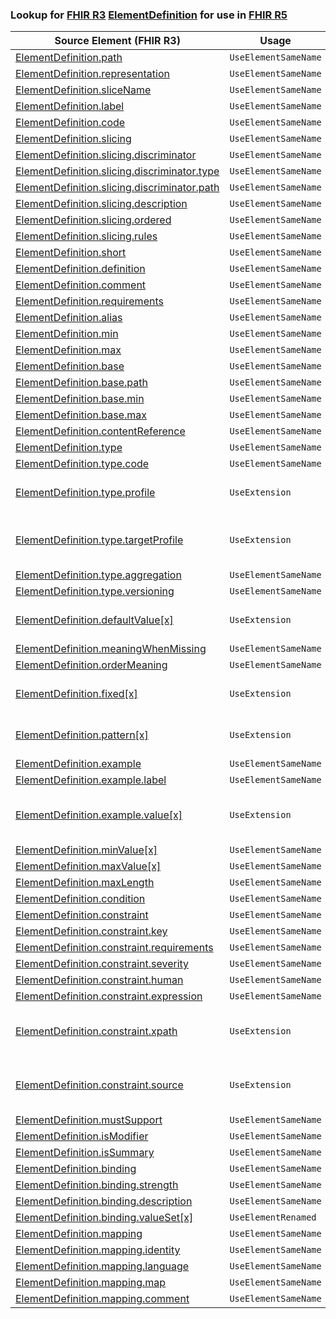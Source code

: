 ### Lookup for [FHIR R3](https://hl7.org/fhir/STU3/) [ElementDefinition](https://hl7.org/fhir/STU3/ElementDefinition.html) for use in [FHIR R5](https://hl7.org/fhir/R5/)

| Source Element (FHIR R3) | Usage | Target |
| -------------- | ----- | ------ |
| [ElementDefinition.path](https://hl7.org/fhir/STU3/ElementDefinition.html#resource) | `UseElementSameName` | [ElementDefinition.path](https://hl7.org/fhir/R5/ElementDefinition.html#resource) |
| [ElementDefinition.representation](https://hl7.org/fhir/STU3/ElementDefinition.html#resource) | `UseElementSameName` | [ElementDefinition.representation](https://hl7.org/fhir/R5/ElementDefinition.html#resource) |
| [ElementDefinition.sliceName](https://hl7.org/fhir/STU3/ElementDefinition.html#resource) | `UseElementSameName` | [ElementDefinition.sliceName](https://hl7.org/fhir/R5/ElementDefinition.html#resource) |
| [ElementDefinition.label](https://hl7.org/fhir/STU3/ElementDefinition.html#resource) | `UseElementSameName` | [ElementDefinition.label](https://hl7.org/fhir/R5/ElementDefinition.html#resource) |
| [ElementDefinition.code](https://hl7.org/fhir/STU3/ElementDefinition.html#resource) | `UseElementSameName` | [ElementDefinition.code](https://hl7.org/fhir/R5/ElementDefinition.html#resource) |
| [ElementDefinition.slicing](https://hl7.org/fhir/STU3/ElementDefinition.html#resource) | `UseElementSameName` | [ElementDefinition.slicing](https://hl7.org/fhir/R5/ElementDefinition.html#resource) |
| [ElementDefinition.slicing.discriminator](https://hl7.org/fhir/STU3/ElementDefinition.html#resource) | `UseElementSameName` | [ElementDefinition.slicing.discriminator](https://hl7.org/fhir/R5/ElementDefinition.html#resource) |
| [ElementDefinition.slicing.discriminator.type](https://hl7.org/fhir/STU3/ElementDefinition.html#resource) | `UseElementSameName` | [ElementDefinition.slicing.discriminator.type](https://hl7.org/fhir/R5/ElementDefinition.html#resource) |
| [ElementDefinition.slicing.discriminator.path](https://hl7.org/fhir/STU3/ElementDefinition.html#resource) | `UseElementSameName` | [ElementDefinition.slicing.discriminator.path](https://hl7.org/fhir/R5/ElementDefinition.html#resource) |
| [ElementDefinition.slicing.description](https://hl7.org/fhir/STU3/ElementDefinition.html#resource) | `UseElementSameName` | [ElementDefinition.slicing.description](https://hl7.org/fhir/R5/ElementDefinition.html#resource) |
| [ElementDefinition.slicing.ordered](https://hl7.org/fhir/STU3/ElementDefinition.html#resource) | `UseElementSameName` | [ElementDefinition.slicing.ordered](https://hl7.org/fhir/R5/ElementDefinition.html#resource) |
| [ElementDefinition.slicing.rules](https://hl7.org/fhir/STU3/ElementDefinition.html#resource) | `UseElementSameName` | [ElementDefinition.slicing.rules](https://hl7.org/fhir/R5/ElementDefinition.html#resource) |
| [ElementDefinition.short](https://hl7.org/fhir/STU3/ElementDefinition.html#resource) | `UseElementSameName` | [ElementDefinition.short](https://hl7.org/fhir/R5/ElementDefinition.html#resource) |
| [ElementDefinition.definition](https://hl7.org/fhir/STU3/ElementDefinition.html#resource) | `UseElementSameName` | [ElementDefinition.definition](https://hl7.org/fhir/R5/ElementDefinition.html#resource) |
| [ElementDefinition.comment](https://hl7.org/fhir/STU3/ElementDefinition.html#resource) | `UseElementSameName` | [ElementDefinition.comment](https://hl7.org/fhir/R5/ElementDefinition.html#resource) |
| [ElementDefinition.requirements](https://hl7.org/fhir/STU3/ElementDefinition.html#resource) | `UseElementSameName` | [ElementDefinition.requirements](https://hl7.org/fhir/R5/ElementDefinition.html#resource) |
| [ElementDefinition.alias](https://hl7.org/fhir/STU3/ElementDefinition.html#resource) | `UseElementSameName` | [ElementDefinition.alias](https://hl7.org/fhir/R5/ElementDefinition.html#resource) |
| [ElementDefinition.min](https://hl7.org/fhir/STU3/ElementDefinition.html#resource) | `UseElementSameName` | [ElementDefinition.min](https://hl7.org/fhir/R5/ElementDefinition.html#resource) |
| [ElementDefinition.max](https://hl7.org/fhir/STU3/ElementDefinition.html#resource) | `UseElementSameName` | [ElementDefinition.max](https://hl7.org/fhir/R5/ElementDefinition.html#resource) |
| [ElementDefinition.base](https://hl7.org/fhir/STU3/ElementDefinition.html#resource) | `UseElementSameName` | [ElementDefinition.base](https://hl7.org/fhir/R5/ElementDefinition.html#resource) |
| [ElementDefinition.base.path](https://hl7.org/fhir/STU3/ElementDefinition.html#resource) | `UseElementSameName` | [ElementDefinition.base.path](https://hl7.org/fhir/R5/ElementDefinition.html#resource) |
| [ElementDefinition.base.min](https://hl7.org/fhir/STU3/ElementDefinition.html#resource) | `UseElementSameName` | [ElementDefinition.base.min](https://hl7.org/fhir/R5/ElementDefinition.html#resource) |
| [ElementDefinition.base.max](https://hl7.org/fhir/STU3/ElementDefinition.html#resource) | `UseElementSameName` | [ElementDefinition.base.max](https://hl7.org/fhir/R5/ElementDefinition.html#resource) |
| [ElementDefinition.contentReference](https://hl7.org/fhir/STU3/ElementDefinition.html#resource) | `UseElementSameName` | [ElementDefinition.contentReference](https://hl7.org/fhir/R5/ElementDefinition.html#resource) |
| [ElementDefinition.type](https://hl7.org/fhir/STU3/ElementDefinition.html#resource) | `UseElementSameName` | [ElementDefinition.type](https://hl7.org/fhir/R5/ElementDefinition.html#resource) |
| [ElementDefinition.type.code](https://hl7.org/fhir/STU3/ElementDefinition.html#resource) | `UseElementSameName` | [ElementDefinition.type.code](https://hl7.org/fhir/R5/ElementDefinition.html#resource) |
| [ElementDefinition.type.profile](https://hl7.org/fhir/STU3/ElementDefinition.html#resource) | `UseExtension` | [http://hl7.org/fhir/3.0/StructureDefinition/extension-ElementDefinition.type.profile](StructureDefinition-ext-R3-ElementDefinition.ty.profile.html) |
| [ElementDefinition.type.targetProfile](https://hl7.org/fhir/STU3/ElementDefinition.html#resource) | `UseExtension` | [http://hl7.org/fhir/3.0/StructureDefinition/extension-ElementDefinition.type.targetProfile](StructureDefinition-ext-R3-ElementDefinition.ty.targetProfile.html) |
| [ElementDefinition.type.aggregation](https://hl7.org/fhir/STU3/ElementDefinition.html#resource) | `UseElementSameName` | [ElementDefinition.type.aggregation](https://hl7.org/fhir/R5/ElementDefinition.html#resource) |
| [ElementDefinition.type.versioning](https://hl7.org/fhir/STU3/ElementDefinition.html#resource) | `UseElementSameName` | [ElementDefinition.type.versioning](https://hl7.org/fhir/R5/ElementDefinition.html#resource) |
| [ElementDefinition.defaultValue[x]](https://hl7.org/fhir/STU3/ElementDefinition.html#resource) | `UseExtension` | [http://hl7.org/fhir/3.0/StructureDefinition/extension-ElementDefinition.defaultValue](StructureDefinition-ext-R3-ElementDefinition.defaultValue.html) |
| [ElementDefinition.meaningWhenMissing](https://hl7.org/fhir/STU3/ElementDefinition.html#resource) | `UseElementSameName` | [ElementDefinition.meaningWhenMissing](https://hl7.org/fhir/R5/ElementDefinition.html#resource) |
| [ElementDefinition.orderMeaning](https://hl7.org/fhir/STU3/ElementDefinition.html#resource) | `UseElementSameName` | [ElementDefinition.orderMeaning](https://hl7.org/fhir/R5/ElementDefinition.html#resource) |
| [ElementDefinition.fixed[x]](https://hl7.org/fhir/STU3/ElementDefinition.html#resource) | `UseExtension` | [http://hl7.org/fhir/3.0/StructureDefinition/extension-ElementDefinition.fixed](StructureDefinition-ext-R3-ElementDefinition.fixed.html) |
| [ElementDefinition.pattern[x]](https://hl7.org/fhir/STU3/ElementDefinition.html#resource) | `UseExtension` | [http://hl7.org/fhir/3.0/StructureDefinition/extension-ElementDefinition.pattern](StructureDefinition-ext-R3-ElementDefinition.pattern.html) |
| [ElementDefinition.example](https://hl7.org/fhir/STU3/ElementDefinition.html#resource) | `UseElementSameName` | [ElementDefinition.example](https://hl7.org/fhir/R5/ElementDefinition.html#resource) |
| [ElementDefinition.example.label](https://hl7.org/fhir/STU3/ElementDefinition.html#resource) | `UseElementSameName` | [ElementDefinition.example.label](https://hl7.org/fhir/R5/ElementDefinition.html#resource) |
| [ElementDefinition.example.value[x]](https://hl7.org/fhir/STU3/ElementDefinition.html#resource) | `UseExtension` | [http://hl7.org/fhir/3.0/StructureDefinition/extension-ElementDefinition.example.value](StructureDefinition-ext-R3-ElementDefinition.ex.value.html) |
| [ElementDefinition.minValue[x]](https://hl7.org/fhir/STU3/ElementDefinition.html#resource) | `UseElementSameName` | [ElementDefinition.minValue[x]](https://hl7.org/fhir/R5/ElementDefinition.html#resource) |
| [ElementDefinition.maxValue[x]](https://hl7.org/fhir/STU3/ElementDefinition.html#resource) | `UseElementSameName` | [ElementDefinition.maxValue[x]](https://hl7.org/fhir/R5/ElementDefinition.html#resource) |
| [ElementDefinition.maxLength](https://hl7.org/fhir/STU3/ElementDefinition.html#resource) | `UseElementSameName` | [ElementDefinition.maxLength](https://hl7.org/fhir/R5/ElementDefinition.html#resource) |
| [ElementDefinition.condition](https://hl7.org/fhir/STU3/ElementDefinition.html#resource) | `UseElementSameName` | [ElementDefinition.condition](https://hl7.org/fhir/R5/ElementDefinition.html#resource) |
| [ElementDefinition.constraint](https://hl7.org/fhir/STU3/ElementDefinition.html#resource) | `UseElementSameName` | [ElementDefinition.constraint](https://hl7.org/fhir/R5/ElementDefinition.html#resource) |
| [ElementDefinition.constraint.key](https://hl7.org/fhir/STU3/ElementDefinition.html#resource) | `UseElementSameName` | [ElementDefinition.constraint.key](https://hl7.org/fhir/R5/ElementDefinition.html#resource) |
| [ElementDefinition.constraint.requirements](https://hl7.org/fhir/STU3/ElementDefinition.html#resource) | `UseElementSameName` | [ElementDefinition.constraint.requirements](https://hl7.org/fhir/R5/ElementDefinition.html#resource) |
| [ElementDefinition.constraint.severity](https://hl7.org/fhir/STU3/ElementDefinition.html#resource) | `UseElementSameName` | [ElementDefinition.constraint.severity](https://hl7.org/fhir/R5/ElementDefinition.html#resource) |
| [ElementDefinition.constraint.human](https://hl7.org/fhir/STU3/ElementDefinition.html#resource) | `UseElementSameName` | [ElementDefinition.constraint.human](https://hl7.org/fhir/R5/ElementDefinition.html#resource) |
| [ElementDefinition.constraint.expression](https://hl7.org/fhir/STU3/ElementDefinition.html#resource) | `UseElementSameName` | [ElementDefinition.constraint.expression](https://hl7.org/fhir/R5/ElementDefinition.html#resource) |
| [ElementDefinition.constraint.xpath](https://hl7.org/fhir/STU3/ElementDefinition.html#resource) | `UseExtension` | [http://hl7.org/fhir/3.0/StructureDefinition/extension-ElementDefinition.constraint.xpath](StructureDefinition-ext-R3-ElementDefinition.co.xpath.html) |
| [ElementDefinition.constraint.source](https://hl7.org/fhir/STU3/ElementDefinition.html#resource) | `UseExtension` | [http://hl7.org/fhir/3.0/StructureDefinition/extension-ElementDefinition.constraint.source](StructureDefinition-ext-R3-ElementDefinition.co.source.html) |
| [ElementDefinition.mustSupport](https://hl7.org/fhir/STU3/ElementDefinition.html#resource) | `UseElementSameName` | [ElementDefinition.mustSupport](https://hl7.org/fhir/R5/ElementDefinition.html#resource) |
| [ElementDefinition.isModifier](https://hl7.org/fhir/STU3/ElementDefinition.html#resource) | `UseElementSameName` | [ElementDefinition.isModifier](https://hl7.org/fhir/R5/ElementDefinition.html#resource) |
| [ElementDefinition.isSummary](https://hl7.org/fhir/STU3/ElementDefinition.html#resource) | `UseElementSameName` | [ElementDefinition.isSummary](https://hl7.org/fhir/R5/ElementDefinition.html#resource) |
| [ElementDefinition.binding](https://hl7.org/fhir/STU3/ElementDefinition.html#resource) | `UseElementSameName` | [ElementDefinition.binding](https://hl7.org/fhir/R5/ElementDefinition.html#resource) |
| [ElementDefinition.binding.strength](https://hl7.org/fhir/STU3/ElementDefinition.html#resource) | `UseElementSameName` | [ElementDefinition.binding.strength](https://hl7.org/fhir/R5/ElementDefinition.html#resource) |
| [ElementDefinition.binding.description](https://hl7.org/fhir/STU3/ElementDefinition.html#resource) | `UseElementSameName` | [ElementDefinition.binding.description](https://hl7.org/fhir/R5/ElementDefinition.html#resource) |
| [ElementDefinition.binding.valueSet[x]](https://hl7.org/fhir/STU3/ElementDefinition.html#resource) | `UseElementRenamed` | [ElementDefinition.binding.valueSet](https://hl7.org/fhir/R5/ElementDefinition.html#resource) |
| [ElementDefinition.mapping](https://hl7.org/fhir/STU3/ElementDefinition.html#resource) | `UseElementSameName` | [ElementDefinition.mapping](https://hl7.org/fhir/R5/ElementDefinition.html#resource) |
| [ElementDefinition.mapping.identity](https://hl7.org/fhir/STU3/ElementDefinition.html#resource) | `UseElementSameName` | [ElementDefinition.mapping.identity](https://hl7.org/fhir/R5/ElementDefinition.html#resource) |
| [ElementDefinition.mapping.language](https://hl7.org/fhir/STU3/ElementDefinition.html#resource) | `UseElementSameName` | [ElementDefinition.mapping.language](https://hl7.org/fhir/R5/ElementDefinition.html#resource) |
| [ElementDefinition.mapping.map](https://hl7.org/fhir/STU3/ElementDefinition.html#resource) | `UseElementSameName` | [ElementDefinition.mapping.map](https://hl7.org/fhir/R5/ElementDefinition.html#resource) |
| [ElementDefinition.mapping.comment](https://hl7.org/fhir/STU3/ElementDefinition.html#resource) | `UseElementSameName` | [ElementDefinition.mapping.comment](https://hl7.org/fhir/R5/ElementDefinition.html#resource) |
